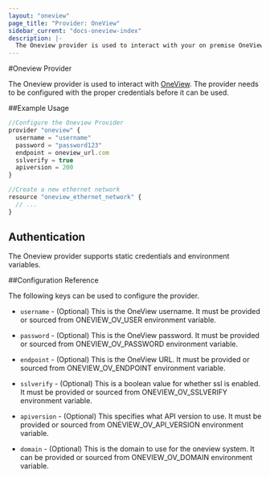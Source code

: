```yaml
---
layout: "oneview"
page_title: "Provider: OneView"
sidebar_current: "docs-oneview-index"
description: |-
  The Oneview provider is used to interact with your on premise OneView system. The provider needs to be configured with the proper credentials before it can be used. 
---
```


#Oneview Provider 

 The Oneview provider is used to interact with [OneView](https://www.hpe.com/us/en/integrated-systems/software.html). 
 The provider needs to be configured with the proper credentials before it can be used. 

##Example Usage
```js
//Configure the Oneview Provider
provider "oneview" {
  username = "username"
  password = "password123"
  endpoint = oneview_url.com
  sslverify = true
  apiversion = 200
}

//Create a new ethernet network
resource "oneview_ethernet_network" {
  // ...
}
```
## Authentication

The Oneview provider supports static credentials and environment variables.

##Configuration Reference

The following keys can be used to configure the provider.

* `username` - (Optional) This is the OneView username. 
  It must be provided or sourced from ONEVIEW_OV_USER environment variable.

* `password` - (Optional) This is the OneView password. 
  It must be provided or sourced from ONEVIEW_OV_PASSWORD environment variable.
  
* `endpoint` - (Optional) This is the OneView URL.
  It must be provided or sourced from ONEVIEW_OV_ENDPOINT environment variable.

* `sslverify` - (Optional) This is a boolean value for whether ssl is enabled. 
  It must be provided or sourced from ONEVIEW_OV_SSLVERIFY environment variable.

* `apiversion` - (Optional) This specifies what API version to use.
  It must be provided or sourced from ONEVIEW_OV_API_VERSION environment variable.

* `domain` - (Optional) This is the domain to use for the oneview system.
  It can be provided or sourced from ONEVIEW_OV_DOMAIN environment variable.
